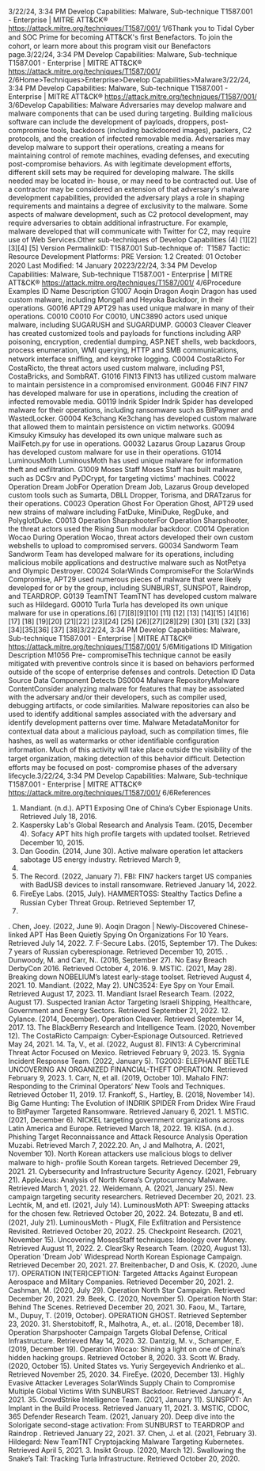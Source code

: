 3/22/24, 3:34 PM Develop Capabilities: Malware, Sub-technique T1587.001 - Enterprise | MITRE ATT&CK®
https://attack.mitre.org/techniques/T1587/001/ 1/6Thank you to Tidal Cyber and SOC Prime for becoming ATT&CK's ﬁrst Benefactors. To join the cohort, or learn more about this program visit our
Benefactors page.3/22/24, 3:34 PM Develop Capabilities: Malware, Sub-technique T1587.001 - Enterprise | MITRE ATT&CK®
https://attack.mitre.org/techniques/T1587/001/ 2/6Home>Techniques>Enterprise>Develop Capabilities>Malware3/22/24, 3:34 PM Develop Capabilities: Malware, Sub-technique T1587.001 - Enterprise | MITRE ATT&CK®
https://attack.mitre.org/techniques/T1587/001/ 3/6Develop Capabilities: Malware
Adversaries may develop malware and malware components that can be used during targeting. Building malicious software can include the
development of payloads, droppers, post-compromise tools, backdoors (including backdoored images), packers, C2 protocols, and the
creation of infected removable media. Adversaries may develop malware to support their operations, creating a means for maintaining
control of remote machines, evading defenses, and executing post-compromise behaviors.
As with legitimate development efforts, different skill sets may be required for developing malware. The skills needed may be located in-
house, or may need to be contracted out. Use of a contractor may be considered an extension of that adversary's malware development
capabilities, provided the adversary plays a role in shaping requirements and maintains a degree of exclusivity to the malware.
Some aspects of malware development, such as C2 protocol development, may require adversaries to obtain additional infrastructure. For
example, malware developed that will communicate with Twitter for C2, may require use of Web Services.Other sub-techniques of Develop Capabilities (4)
[1][2][3][4]
[5]
Version PermalinkID: T1587.001
Sub-technique of:  T1587
 
Tactic: Resource Development
 
Platforms: PRE
Version: 1.2
Created: 01 October 2020
Last Modiﬁed: 14 January 20223/22/24, 3:34 PM Develop Capabilities: Malware, Sub-technique T1587.001 - Enterprise | MITRE ATT&CK®
https://attack.mitre.org/techniques/T1587/001/ 4/6Procedure Examples
ID Name Description
G1007 Aoqin Dragon Aoqin Dragon has used custom malware, including Mongall and Heyoka Backdoor, in their operations.
G0016 APT29 APT29 has used unique malware in many of their operations.
C0010 C0010 For C0010, UNC3890 actors used unique malware, including SUGARUSH and SUGARDUMP.
G0003 Cleaver Cleaver has created customized tools and payloads for functions including ARP poisoning, encryption,
credential dumping, ASP.NET shells, web backdoors, process enumeration, WMI querying, HTTP and
SMB communications, network interface sniﬃng, and keystroke logging.
C0004 CostaRicto For CostaRicto, the threat actors used custom malware, including PS1, CostaBricks, and SombRAT.
G1016 FIN13 FIN13 has utilized custom malware to maintain persistence in a compromised environment.
G0046 FIN7 FIN7 has developed malware for use in operations, including the creation of infected removable media.
G0119 Indrik Spider Indrik Spider has developed malware for their operations, including ransomware such as BitPaymer and
WastedLocker.
G0004 Ke3chang Ke3chang has developed custom malware that allowed them to maintain persistence on victim
networks.
G0094 Kimsuky Kimsuky has developed its own unique malware such as MailFetch.py for use in operations.
G0032 Lazarus Group Lazarus Group has developed custom malware for use in their operations.
G1014 LuminousMoth LuminousMoth has used unique malware for information theft and exﬁltration.
G1009 Moses Staff Moses Staff has built malware, such as DCSrv and PyDCrypt, for targeting victims' machines.
C0022 Operation Dream
JobFor Operation Dream Job, Lazarus Group developed custom tools such as Sumarta, DBLL Dropper,
Torisma, and DRATzarus for their operations.
C0023 Operation Ghost For Operation Ghost, APT29 used new strains of malware including FatDuke, MiniDuke, RegDuke, and
PolyglotDuke.
C0013 Operation
SharpshooterFor Operation Sharpshooter, the threat actors used the Rising Sun modular backdoor.
C0014 Operation Wocao During Operation Wocao, threat actors developed their own custom webshells to upload to
compromised servers.
G0034 Sandworm Team Sandworm Team has developed malware for its operations, including malicious mobile applications
and destructive malware such as NotPetya and Olympic Destroyer.
C0024 SolarWinds
CompromiseFor the SolarWinds Compromise, APT29 used numerous pieces of malware that were likely developed
for or by the group, including SUNBURST, SUNSPOT, Raindrop, and TEARDROP.
G0139 TeamTNT TeamTNT has developed custom malware such as Hildegard.
G0010 Turla Turla has developed its own unique malware for use in operations.[6]
[7][8][9][10]
[11]
[12]
[13]
[14][15]
[4][16]
[17]
[18]
[19][20]
[21][22]
[23][24]
[25]
[26][27][28][29]
[30]
[31]
[32]
[33]
[34][35][36]
[37]
[38]3/22/24, 3:34 PM Develop Capabilities: Malware, Sub-technique T1587.001 - Enterprise | MITRE ATT&CK®
https://attack.mitre.org/techniques/T1587/001/ 5/6Mitigations
ID Mitigation Description
M1056 Pre-
compromiseThis technique cannot be easily mitigated with preventive controls since it is based on behaviors performed
outside of the scope of enterprise defenses and controls.
Detection
ID Data Source Data Component Detects
DS0004 Malware RepositoryMalware
ContentConsider analyzing malware for features that may be associated with the adversary
and/or their developers, such as compiler used, debugging artifacts, or code
similarities. Malware repositories can also be used to identify additional samples
associated with the adversary and identify development patterns over time.
Malware
MetadataMonitor for contextual data about a malicious payload, such as compilation times,
ﬁle hashes, as well as watermarks or other identiﬁable conﬁguration information.
Much of this activity will take place outside the visibility of the target organization,
making detection of this behavior diﬃcult. Detection efforts may be focused on post-
compromise phases of the adversary lifecycle.3/22/24, 3:34 PM Develop Capabilities: Malware, Sub-technique T1587.001 - Enterprise | MITRE ATT&CK®
https://attack.mitre.org/techniques/T1587/001/ 6/6References
1. Mandiant. (n.d.). APT1 Exposing One of China’s Cyber
Espionage Units. Retrieved July 18, 2016.
2. Kaspersky Lab's Global Research and Analysis Team. (2015,
December 4). Sofacy APT hits high proﬁle targets with
updated toolset. Retrieved December 10, 2015.
3. Dan Goodin. (2014, June 30). Active malware operation let
attackers sabotage US energy industry. Retrieved March 9,
2017.
4. The Record. (2022, January 7). FBI: FIN7 hackers target US
companies with BadUSB devices to install ransomware.
Retrieved January 14, 2022.
5. FireEye Labs. (2015, July). HAMMERTOSS: Stealthy Tactics
Deﬁne a Russian Cyber Threat Group. Retrieved September 17,
2015.
 . Chen, Joey. (2022, June 9). Aoqin Dragon | Newly-Discovered
Chinese-linked APT Has Been Quietly Spying On
Organizations For 10 Years. Retrieved July 14, 2022.
7. F-Secure Labs. (2015, September 17). The Dukes: 7 years of
Russian cyberespionage. Retrieved December 10, 2015.
 . Dunwoody, M. and Carr, N.. (2016, September 27). No Easy
Breach DerbyCon 2016. Retrieved October 4, 2016.
9. MSTIC. (2021, May 28). Breaking down NOBELIUM’s latest
early-stage toolset. Retrieved August 4, 2021.
10. Mandiant. (2022, May 2). UNC3524: Eye Spy on Your Email.
Retrieved August 17, 2023.
11. Mandiant Israel Research Team. (2022, August 17). Suspected
Iranian Actor Targeting Israeli Shipping, Healthcare,
Government and Energy Sectors. Retrieved September 21,
2022.
12. Cylance. (2014, December). Operation Cleaver. Retrieved
September 14, 2017.
13. The BlackBerry Research and Intelligence Team. (2020,
November 12). The CostaRicto Campaign: Cyber-Espionage
Outsourced. Retrieved May 24, 2021.
14. Ta, V., et al. (2022, August 8). FIN13: A Cybercriminal Threat
Actor Focused on Mexico. Retrieved February 9, 2023.
15. Sygnia Incident Response Team. (2022, January 5). TG2003:
ELEPHANT BEETLE UNCOVERING AN ORGANIZED
FINANCIAL-THEFT OPERATION. Retrieved February 9, 2023.
1 . Carr, N, et all. (2019, October 10). Mahalo FIN7: Responding to
the Criminal Operators’ New Tools and Techniques. Retrieved
October 11, 2019.
17. Frankoff, S., Hartley, B. (2018, November 14). Big Game
Hunting: The Evolution of INDRIK SPIDER From Dridex Wire
Fraud to BitPaymer Targeted Ransomware. Retrieved January
6, 2021.
1 . MSTIC. (2021, December 6). NICKEL targeting government
organizations across Latin America and Europe. Retrieved
March 18, 2022.
19. KISA. (n.d.). Phishing Target Reconnaissance and Attack
Resource Analysis Operation Muzabi. Retrieved March 7,
2022.20. An, J and Malhotra, A. (2021, November 10). North Korean
attackers use malicious blogs to deliver malware to high-
proﬁle South Korean targets. Retrieved December 29, 2021.
21. Cybersecurity and Infrastructure Security Agency. (2021,
February 21). AppleJeus: Analysis of North Korea’s
Cryptocurrency Malware. Retrieved March 1, 2021.
22. Weidemann, A. (2021, January 25). New campaign targeting
security researchers. Retrieved December 20, 2021.
23. Lechtik, M, and etl. (2021, July 14). LuminousMoth APT:
Sweeping attacks for the chosen few. Retrieved October 20,
2022.
24. Botezatu, B and etl. (2021, July 21). LuminousMoth - PlugX,
File Exﬁltration and Persistence Revisited. Retrieved October
20, 2022.
25. Checkpoint Research. (2021, November 15). Uncovering
MosesStaff techniques: Ideology over Money. Retrieved
August 11, 2022.
2 . ClearSky Research Team. (2020, August 13). Operation
'Dream Job' Widespread North Korean Espionage Campaign.
Retrieved December 20, 2021.
27. Breitenbacher, D and Osis, K. (2020, June 17). OPERATION
IN(TER)CEPTION: Targeted Attacks Against European
Aerospace and Military Companies. Retrieved December 20,
2021.
2 . Cashman, M. (2020, July 29). Operation North Star Campaign.
Retrieved December 20, 2021.
29. Beek, C. (2020, November 5). Operation North Star: Behind The
Scenes. Retrieved December 20, 2021.
30. Faou, M., Tartare, M., Dupuy, T. (2019, October). OPERATION
GHOST. Retrieved September 23, 2020.
31. Sherstobitoff, R., Malhotra, A., et. al.. (2018, December 18).
Operation Sharpshooter Campaign Targets Global Defense,
Critical Infrastructure. Retrieved May 14, 2020.
32. Dantzig, M. v., Schamper, E. (2019, December 19). Operation
Wocao: Shining a light on one of China’s hidden hacking
groups. Retrieved October 8, 2020.
33. Scott W. Brady. (2020, October 15). United States vs. Yuriy
Sergeyevich Andrienko et al.. Retrieved November 25, 2020.
34. FireEye. (2020, December 13). Highly Evasive Attacker
Leverages SolarWinds Supply Chain to Compromise Multiple
Global Victims With SUNBURST Backdoor. Retrieved January
4, 2021.
35. CrowdStrike Intelligence Team. (2021, January 11). SUNSPOT:
An Implant in the Build Process. Retrieved January 11, 2021.
3 . MSTIC, CDOC, 365 Defender Research Team. (2021, January
20). Deep dive into the Solorigate second-stage activation:
From SUNBURST to TEARDROP and Raindrop . Retrieved
January 22, 2021.
37. Chen, J. et al. (2021, February 3). Hildegard: New TeamTNT
Cryptojacking Malware Targeting Kubernetes. Retrieved April
5, 2021.
3 . Insikt Group. (2020, March 12). Swallowing the Snake’s Tail:
Tracking Turla Infrastructure. Retrieved October 20, 2020.